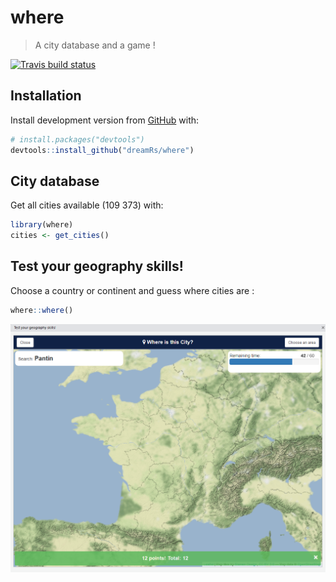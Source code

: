 # where

> A city database and a game !

[![Travis build status](https://travis-ci.org/dreamRs/where.svg?branch=master)](https://travis-ci.org/dreamRs/where)


## Installation

Install development version from [GitHub](https://github.com/) with:

``` r
# install.packages("devtools")
devtools::install_github("dreamRs/where")
```


## City database

Get all cities available (109 373) with:

``` r
library(where)
cities <- get_cities()
```


## Test your geography skills!

Choose a country or continent and guess where cities are :

``` r
where::where()
```

![](img/where.png)



